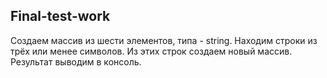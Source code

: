 ## Final-test-work
Создаем массив из шести элементов, типа - string.
Находим строки из трёх или менее символов.
Из этих строк создаем новый массив.
Результат выводим в консоль.
